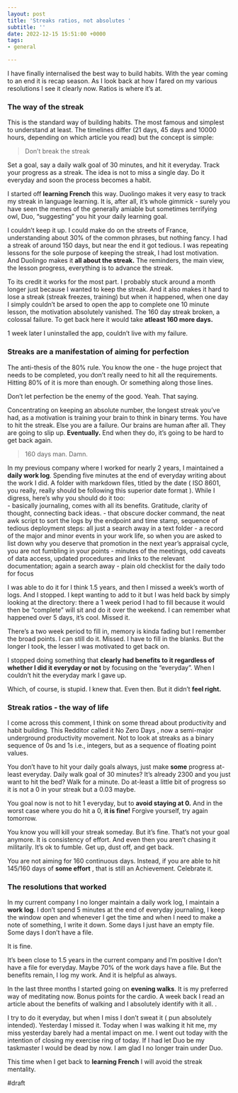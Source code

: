 ```yaml
---
layout: post
title: 'Streaks ratios, not absolutes '
subtitle: ''
date: 2022-12-15 15:51:00 +0000
tags:
- general

---
```

I have finally internalised the best way to build habits. With the year coming to an end it is recap season. As I look back at how I fared on my various resolutions I see it clearly now. Ratios is where it’s at.

### **The way of the streak**

This is the standard way of building habits. The most famous and simplest to understand at least. The timelines differ (21 days, 45 days and 10000 hours, depending on which article you read) but the concept is simple:

> Don’t break the streak

Set a goal, say a daily walk goal of 30 minutes, and hit it everyday. Track your progress as a streak. The idea is not to miss a single day. Do it everyday and soon the process becomes a habit.

I started off **learning French** this way. Duolingo makes it very easy to track my streak in language learning. It is, after all, it’s whole gimmick - surely you have seen the memes of the generally amiable but sometimes terrifying owl, Duo, “suggesting” you hit your daily learning goal.

I couldn’t keep it up. I could make do on the streets of France, understanding about 30% of the common phrases, but nothing fancy. I had a streak of around 150 days, but near the end it got tedious. I was repeating lessons for the sole purpose of keeping the streak, I had lost motivation. And Duolingo makes it **all about the streak.** The reminders, the main view, the lesson progress, everything is to advance the streak.

To its credit it works for the most part. I probably stuck around a month longer just because I wanted to keep the streak. And it also makes it hard to lose a streak (streak freezes, training) but when it happened, when one day I simply couldn’t be arsed to open the app to complete one 10 minute lesson, the motivation absolutely vanished. The 160 day streak broken, a colossal failure. To get back here it would take **atleast 160 more days.**

<pic>

1 week later I uninstalled the app, couldn’t live with my failure.

### **Streaks are a manifestation of aiming for perfection**

The anti-thesis of the 80% rule. You know the one - the huge project that needs to be completed, you don’t really need to hit all the requirements. Hitting 80% of it is more than enough. Or something along those lines.

Don’t let perfection be the enemy of the good. Yeah. That saying.

Concentrating on keeping an absolute number, the longest streak you’ve had, as a motivation is training your brain to think in binary terms. You have to hit the streak. Else you are a failure. Our brains are human after all. They are going to slip up. **Eventually.** End when they do, it’s going to be hard to get back again.

> 160 days man. Damn.

In my previous company where I worked for nearly 2 years, I maintained a **daily work log**. Spending five minutes at the end of everyday writing about the work I did. A folder with markdown files, titled by the date ( ISO 8601, you really, really should be following this superior date format ). While I digress, here’s why you should do it too:  
\- basically journaling, comes with all its benefits. Gratitude, clarity of thought, connecting back ideas. - that obscure docker command, the neat awk script to sort the logs by the endpoint and time stamp, sequence of tedious deployment steps: all just a search away in a text folder - a record of the major and minor events in your work life, so when you are asked to list down why you deserve that promotion in the next year’s appraisal cycle, you are not fumbling in your points - minutes of the meetings, odd caveats of data access, updated procedures and links to the relevant documentation; again a search away - plain old checklist for the daily todo for focus

I was able to do it for I think 1.5 years, and then I missed a week’s worth of logs. And I stopped. I kept wanting to add to it but I was held back by simply looking at the directory: there a 1 week period I had to fill because it would then be “complete” will sit and do it over the weekend. I can remember what happened over 5 days, it’s cool. Missed it.

There’s a two week period to fill in, memory is kinda fading but I remember the broad points. I can still do it. Missed. I have to fill in the blanks. But the longer I took, the lesser I was motivated to get back on.

I stopped doing something that **clearly had benefits to it regardless of whether I did it everyday or not** by focusing on the “everyday”. When I couldn’t hit the everyday mark I gave up.

Which, of course, is stupid. I knew that. Even then. But it didn’t **feel right.**

### **Streak ratios - the way of life**

I come across this comment, I think on some thread about productivity and habit building. This Redditor called it No Zero Days <link it>, now a semi-major underground productivity movement. Not to look at streaks as a binary sequence of 0s and 1s i.e., integers, but as a sequence of floating point values.

You don’t have to hit your daily goals always, just make **some** progress at-least everyday. Daily walk goal of 30 minutes? It’s already 2300 and you just want to hit the bed? Walk for a minute. Do at-least a little bit of progress so it is not a 0 in your streak but a 0.03 maybe.

You goal now is not to hit 1 everyday, but to **avoid staying at 0.** And in the worst case where you do hit a 0, **it is fine!** Forgive yourself, try again tomorrow.

You know you will kill your streak someday. But it’s fine. That’s not your goal anymore. It is consistency of effort. And even then you aren’t chasing it militarily. It’s ok to fumble. Get up, dust off, and get back.

You are not aiming for 160 continuous days. Instead, if you are able to hit 145/160 days of **some effort** , that is still an Achievement. Celebrate it.

### **The resolutions that worked**

In my current company I no longer maintain a daily work log, I maintain a **work log**. I don’t spend 5 minutes at the end of everyday journaling, I keep the window open and whenever I get the time and when I need to make a note of something, I write it down. Some days I just have an empty file. Some days I don’t have a file.

It is fine.

It’s been close to 1.5 years in the current company and I’m positive I don’t have a file for everyday. Maybe 70% of the work days have a file. But the benefits remain, I log my work. And it is helpful as always.

In the last three months I started going on **evening walks**. It is my preferred way of meditating now. Bonus points for the cardio. A week back I read an article about the benefits of walking and I absolutely identify with it all. <link it>.

I try to do it everyday, but when I miss I don’t sweat it ( pun absolutely intended). Yesterday I missed it. Today when I was walking it hit me, my miss yesterday barely had a mental impact on me. I went out today with the intention of closing my exercise ring of today. If I had let Duo be my taskmaster I would be dead by now. I am glad I no longer train under Duo.

<pic>

This time when I get back to **learning French** I will avoid the streak mentality.

\#draft